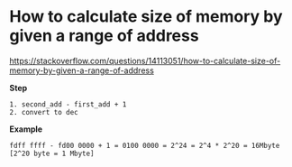 # How to calculate size of memory by given a range of address



https://stackoverflow.com/questions/14113051/how-to-calculate-size-of-memory-by-given-a-range-of-address



**Step**

```
1. second_add - first_add + 1
2. convert to dec
```

**Example**

```
fdff ffff - fd00 0000 + 1 = 0100 0000 = 2^24 = 2^4 * 2^20 = 16Mbyte [2^20 byte = 1 Mbyte] 
```




